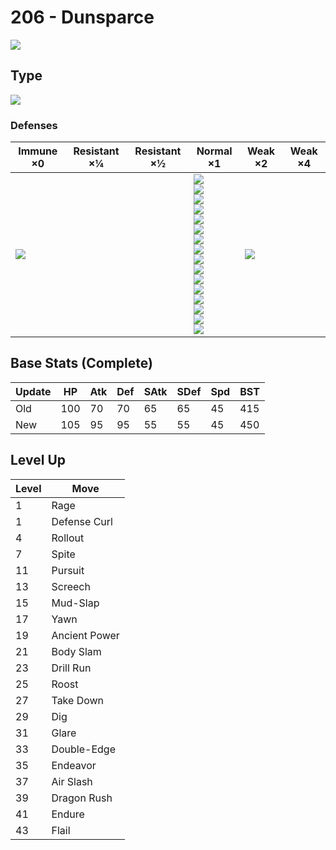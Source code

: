 # 206 - Dunsparce
![][206]

## Type

![][normal]

### Defenses

Immune ×0      | Resistant ×¼ | Resistant ×½ | Normal ×1                                                                                                                                                                                                                                          | Weak ×2           | Weak ×4 | 
---            | ---          | ---          | ---                                                                                                                                                                                                                                                | ---               | ---     | 
![][ghost]<br> |              |              | ![][normal]<br> ![][flying]<br> ![][poison]<br> ![][ground]<br> ![][rock]<br> ![][bug]<br> ![][steel]<br> ![][fire]<br> ![][water]<br> ![][grass]<br> ![][electric]<br> ![][psychic]<br> ![][ice]<br> ![][dragon]<br> ![][dark]<br> ![][fairy]<br> | ![][fighting]<br> |         | 

## Base Stats (Complete)

Update | HP  | Atk | Def | SAtk | SDef | Spd | BST | 
---    | --- | --- | --- | ---  | ---  | --- | --- | 
Old    | 100 | 70  | 70  | 65   | 65   | 45  | 415 | 
New    | 105 | 95  | 95  | 55   | 55   | 45  | 450 | 

## Level Up

Level | Move          | 
---   | ---           | 
1     | Rage          | 
1     | Defense Curl  | 
4     | Rollout       | 
7     | Spite         | 
11    | Pursuit       | 
13    | Screech       | 
15    | Mud-Slap      | 
17    | Yawn          | 
19    | Ancient Power | 
21    | Body Slam     | 
23    | Drill Run     | 
25    | Roost         | 
27    | Take Down     | 
29    | Dig           | 
31    | Glare         | 
33    | Double-Edge   | 
35    | Endeavor      | 
37    | Air Slash     | 
39    | Dragon Rush   | 
41    | Endure        | 
43    | Flail         | 

[206]: ../img/pokemon/206.png
[normal]: ../img/types/normal.png
[fire]: ../img/types/fire.png
[fighting]: ../img/types/fighting.png
[water]: ../img/types/water.png
[flying]: ../img/types/flying.png
[grass]: ../img/types/grass.png
[poison]: ../img/types/poison.png
[electric]: ../img/types/electric.png
[ground]: ../img/types/ground.png
[psychic]: ../img/types/psychic.png
[rock]: ../img/types/rock.png
[ice]: ../img/types/ice.png
[bug]: ../img/types/bug.png
[dragon]: ../img/types/dragon.png
[ghost]: ../img/types/ghost.png
[dark]: ../img/types/dark.png
[steel]: ../img/types/steel.png
[fairy]: ../img/types/fairy.png
